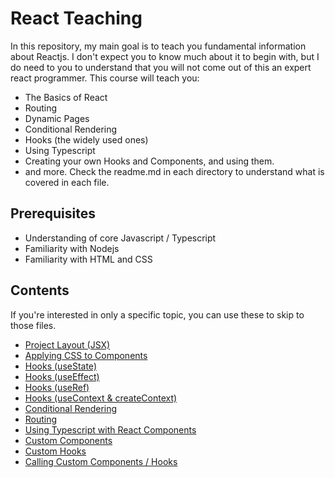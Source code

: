 # React Teaching 
In this repository, my main goal is to teach you fundamental information about Reactjs. I don't expect you to know much about it to begin with, but I do need to you to understand that you will not come out of this an expert react programmer. This course will teach you:
- The Basics of React
- Routing
- Dynamic Pages
- Conditional Rendering
- Hooks (the widely used ones)
- Using Typescript
- Creating your own Hooks and Components, and using them.
- and more.
Check the readme.md in each directory to understand what is covered in each file.

## Prerequisites
- Understanding of core Javascript / Typescript
- Familiarity with Nodejs 
- Familiarity with HTML and CSS


## Contents
If you're interested in only a specific topic, you can use these to skip to those files.
* [Project Layout (JSX)](https://github.com/Conrad306/react-teaching/tree/master/basics/start-here)
* [Applying CSS to Components](https://github.com/Conrad306/react-teaching/tree/master/basics/features/applyingCss)
* [Hooks (useState)](https://github.com/Conrad306/react-teaching/blob/master/basics/hooks/useState.jsx)
* [Hooks (useEffect)](https://github.com/Conrad306/react-teaching/blob/master/basics/hooks/useEffect.jsx)
* [Hooks (useRef)](https://github.com/Conrad306/react-teaching/blob/master/basics/hooks/useRef.jsx)
* [Hooks (useContext & createContext)](https://github.com/Conrad306/react-teaching/blob/master/basics/hooks/useContext.jsx)
* [Conditional Rendering](https://github.com/Conrad306/react-teaching/blob/master/basics/hooks/useState.jsx)
* [Routing](https://github.com/Conrad306/react-teaching/blob/master/basics/routing.jsx)
* [Using Typescript with React Components](https://github.com/Conrad306/react-teaching/blob/master/using-typescript/example.tsx)
* [Custom Components](https://github.com/Conrad306/react-teaching/blob/master/custom-components/customComponent.jsx)
* [Custom Hooks](https://github.com/Conrad306/react-teaching/blob/master/custom-components/customHook.js)
* [Calling Custom Components / Hooks](https://github.com/Conrad306/react-teaching/blob/master/custom-components/example.jsx)
